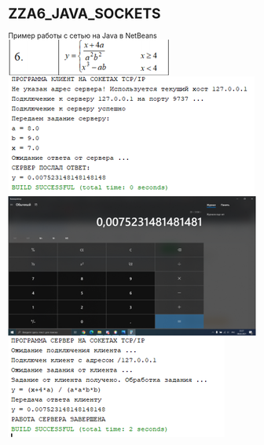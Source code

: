 # ZZA6_JAVA_SOCKETS
Пример работы с сетью на Java в NetBeans
![srcreenshot](png.PNG)
![srcreenshot](screenshot1.png)
![srcreenshot](Otvet_na_calculatore.png)
![srcreenshot](screenshot2.png)
